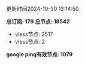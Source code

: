 更新时间2024-10-30 13:14:50

**总订阅: 179**
**总节点: 18542**
- vless节点: 2517
- vless节点: 2

**google ping有效节点: 1079**
